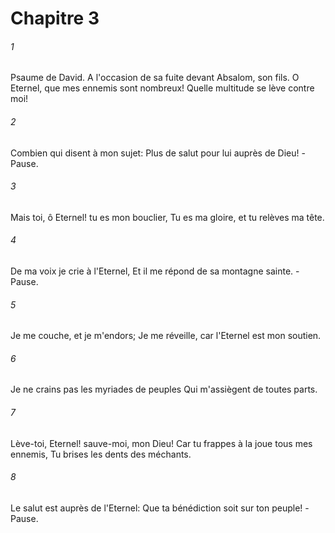 # Chapitre 3

###### 1
Psaume de David. A l'occasion de sa fuite devant Absalom, son fils. O Eternel, que mes ennemis sont nombreux! Quelle multitude se lève contre moi!
###### 2
Combien qui disent à mon sujet: Plus de salut pour lui auprès de Dieu! -Pause.
###### 3
Mais toi, ô Eternel! tu es mon bouclier, Tu es ma gloire, et tu relèves ma tête.
###### 4
De ma voix je crie à l'Eternel, Et il me répond de sa montagne sainte. -Pause.
###### 5
Je me couche, et je m'endors; Je me réveille, car l'Eternel est mon soutien.
###### 6
Je ne crains pas les myriades de peuples Qui m'assiègent de toutes parts.
###### 7
Lève-toi, Eternel! sauve-moi, mon Dieu! Car tu frappes à la joue tous mes ennemis, Tu brises les dents des méchants.
###### 8
Le salut est auprès de l'Eternel: Que ta bénédiction soit sur ton peuple! -Pause.
